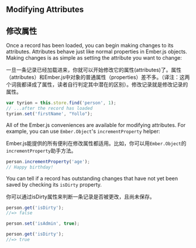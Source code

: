 ## Modifying Attributes

## 修改属性

Once a record has been loaded, you can begin making changes to its
attributes. Attributes behave just like normal properties in Ember.js
objects. Making changes is as simple as setting the attribute you
want to change:

一旦一条记录已经加载进来，你就可以开始修改它的属性(attributes)了。属性（attributes）和Ember.js中对象的普通属性（properties）差不多。（译注：这两个词我都译成了属性，读者自行判定其中潜在的区别）。修改记录就是修改记录的属性。

```js
var tyrion = this.store.find('person', 1);
// ...after the record has loaded
tyrion.set('firstName', "Yollo");
```

All of the Ember.js conveniences are available for
modifying attributes. For example, you can use `Ember.Object`'s
`incrementProperty` helper:

Ember.js能提供的所有便利在修改属性都适用。比如，你可以用`Ember.Object`的`incrementProperty`助手方法。


```js
person.incrementProperty('age');
// Happy birthday!
```

You can tell if a record has outstanding changes that have not yet been
saved by checking its `isDirty` property.

你可以通过isDirty属性来判断一条记录是否被更改，且尚未保存。

```js
person.get('isDirty');
//=> false

person.set('isAdmin', true);

person.get('isDirty');
//=> true
```
